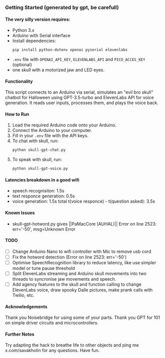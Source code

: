 ### Getting Started (generated by gpt, be carefull)

#### The very silly version requires:
- Python 3.x
- Arduino with Serial interface
- Install dependencies: 
  ```bash
  pip install python-dotenv openai pyserial elevenlabs
  ```
- `.env` file with `OPENAI_API_KEY`, `ELEVENLABS_API` and `PICO_ACCES_KEY` (optional)
- one skull with a motorized jaw and LED eyes.

#### Functionality
This script connects to an Arduino via serial, simulates an "evil bro skull" chatbot for Halloween using GPT-3.5-turbo and ElevenLabs API for voice generation. It reads user inputs, processes them, and plays the voice back.

#### How to Run
1. Load the required Arduino code onto your Arduino.
2. Connect the Arduino to your computer.
3. Fill in your `.env` file with the API keys.
4. To chat with skull, run:
    ```bash
    python skull-gpt-chat.py
    ```
5. To speak with skull, run:
    ```bash
    python skull-gpt-voice.py
    ```
    
#### Latencies breakdown in a good wifi
- speech recognisiton: 1.5s
- text responce generation: 0.5s
- voice generation: 1.5s
total t(voice responce) - t(question asked): 3.5s

#### Known Issues
- skull-gpt-hotword.py gives ||PaMacCore (AUHAL)|| Error on line 2523: err='-50', msg=Unknown Error

#### TODO
- [ ] Change Arduino Nano to wifi controller with Mic to remove usb cord
- [ ] Fix the hotword detection (Error on line 2523: err='-50')
- [ ] Optimise SpeechRecognition library to reduce latency, like use simpler model or tune pause threshold
- [ ] Split ElevenLabs streaming and Arduino skull movements into two threads to syncronise jaw movements and speech.
- [ ] Add agency features to the skull and function calling to change ElevenLabs voice, draw spooky Dalle pictures, make prank calls with Twilio, etc.

#### Acknowledgements
Thank you Noisebridge for using some of your parts. Thank you GPT for 101 on simple driver circuits and microcontrollers.

#### Further Notes
Try adapting the hack to breathe life to other objects and ping me x.com/savakholin for any questions. Have fun.
